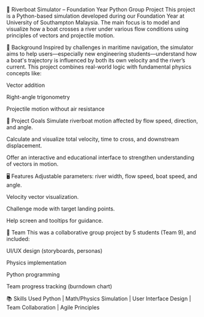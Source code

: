 🚤 Riverboat Simulator – Foundation Year Python Group Project
This project is a Python-based simulation developed during our Foundation Year at University of Southampton Malaysia. The main focus is to model and visualize how a boat crosses a river under various flow conditions using principles of vectors and projectile motion.

🧠 Background
Inspired by challenges in maritime navigation, the simulator aims to help users—especially new engineering students—understand how a boat's trajectory is influenced by both its own velocity and the river’s current. This project combines real-world logic with fundamental physics concepts like:

Vector addition

Right-angle trigonometry

Projectile motion without air resistance

🎯 Project Goals
Simulate riverboat motion affected by flow speed, direction, and angle.

Calculate and visualize total velocity, time to cross, and downstream displacement.

Offer an interactive and educational interface to strengthen understanding of vectors in motion.

🖥 Features
Adjustable parameters: river width, flow speed, boat speed, and angle.

Velocity vector visualization.

Challenge mode with target landing points.

Help screen and tooltips for guidance.

👥 Team
This was a collaborative group project by 5 students (Team 9), and included:

UI/UX design (storyboards, personas)

Physics implementation

Python programming

Team progress tracking (burndown chart)

📚 Skills Used
Python | Math/Physics Simulation | User Interface Design | Team Collaboration | Agile Principles

